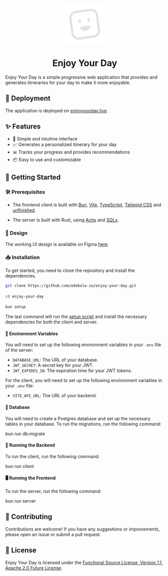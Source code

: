 <p align="center">
    <img src="assets/icon-gray.svg" width="128" height="128" alt="Icon of Enjoy Your Day, a square white outline with dot-circled eyes and a smiley face, slightly tilted to the right.">
</p>

<p align="center">
    <h1 align="center">Enjoy Your Day</h1>
</p>

Enjoy Your Day is a simple progressive web application that provides and generates itineraries for your day to make it more enjoyable.

## 🚀 Deployment

The application is deployed on [enjoyyourday.live](https://enjoyyourday.live).

## ✨ Features

- 📝 Simple and intuitive interface
- 📈 Generates a personalized itinerary for your day
- 📊 Tracks your progress and provides recommendations
- 📦 Easy to use and customizable

## 🏁 Getting Started

### 🛠️ Prerequisites

- The frontend client is built with [Bun](https://bun.sh/), [Vite](https://vitejs.dev/), [TypeScript](https://www.typescriptlang.org/), [Tailwind CSS](https://tailwindcss.com/) and [unfinished](https://github.com/adebola-io/unfinished).

- The server is built with Rust, using [Actix](https://actix.rs/) and [SQLx](https://github.com/launchbadge/sqlx).

### 🎨 Design

The working UI design is available on Figma [here](https://www.figma.com/design/ANBzTQord4FWzzxzsMzz61/Enjoy-Your-Day?node-id=16-52&t=NpdQhq0snsail8Y7-1).

### 📥 Installation

To get started, you need to clone the repository and install the dependencies.

```sh
git clone https://github.com/adebola-io/enjoy-your-day.git

cd enjoy-your-day

bun setup
```

The last command will run the [setup script](./setup/onboarding.sh) and install the necessary dependencies for both the client and server.

#### 🔧 Environment Variables

You will need to set up the following environment variables in your `.env` file of the server:

- `DATABASE_URL`: The URL of your database.
- `JWT_SECRET`: A secret key for your JWT.
- `JWT_EXPIRES_IN`: The expiration time for your JWT tokens.

For the client, you will need to set up the following environment variables in your `.env` file:

- `VITE_API_URL`: The URL of your backend.

#### 💾 Database

You will need to create a Postgres database and set up the necessary tables in your database. To run the migrations, run the following command:

bun run db:migrate

#### 🔄 Running the Backend

To run the client, run the following command:

bun run client

#### 🖥️ Running the Frontend

To run the server, run the following command:

bun run server

## 🤝 Contributing

Contributions are welcome! If you have any suggestions or improvements, please open an issue or submit a pull request.

## 📄 License

Enjoy Your Day is licensed under the [Functional Source License, Version 1.1, Apache 2.0 Future License](LICENSE.md).

